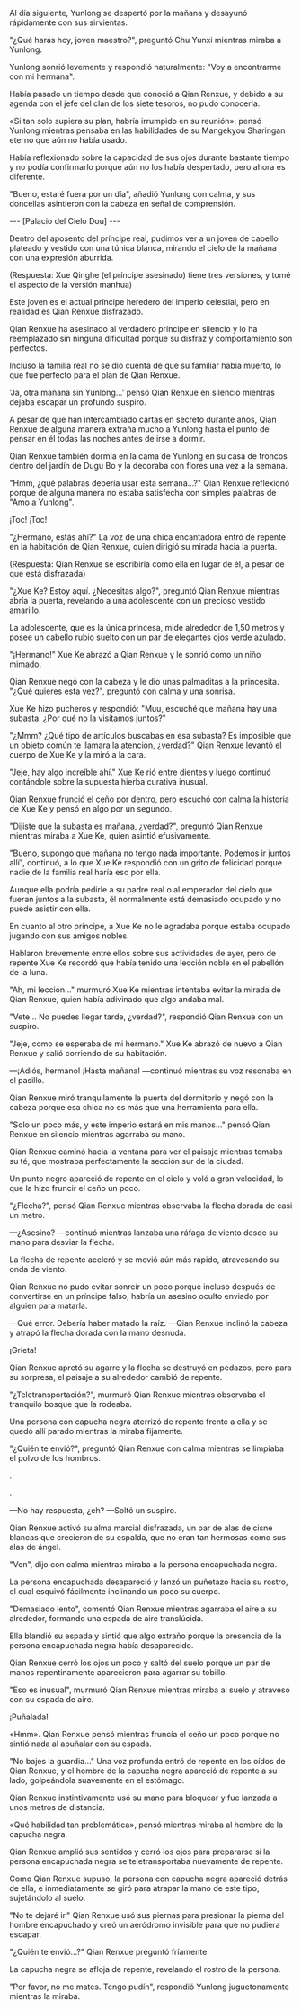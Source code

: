 
Al día siguiente, Yunlong se despertó por la mañana y desayunó rápidamente con sus sirvientas.

"¿Qué harás hoy, joven maestro?", preguntó Chu Yunxi mientras miraba a Yunlong.

Yunlong sonrió levemente y respondió naturalmente: "Voy a encontrarme con mi hermana".

Había pasado un tiempo desde que conoció a Qian Renxue, y debido a su agenda con el jefe del clan de los siete tesoros, no pudo conocerla.

«Si tan solo supiera su plan, habría irrumpido en su reunión», pensó Yunlong mientras pensaba en las habilidades de su Mangekyou Sharingan eterno que aún no había usado.

Había reflexionado sobre la capacidad de sus ojos durante bastante tiempo y no podía confirmarlo porque aún no los había despertado, pero ahora es diferente.

"Bueno, estaré fuera por un día", añadió Yunlong con calma, y ​​sus doncellas asintieron con la cabeza en señal de comprensión.

--- [Palacio del Cielo Dou] ---

Dentro del aposento del príncipe real, pudimos ver a un joven de cabello plateado y vestido con una túnica blanca, mirando el cielo de la mañana con una expresión aburrida.

(Respuesta: Xue Qinghe (el príncipe asesinado) tiene tres versiones, y tomé el aspecto de la versión manhua)

Este joven es el actual príncipe heredero del imperio celestial, pero en realidad es Qian Renxue disfrazado.

Qian Renxue ha asesinado al verdadero príncipe en silencio y lo ha reemplazado sin ninguna dificultad porque su disfraz y comportamiento son perfectos.

Incluso la familia real no se dio cuenta de que su familiar había muerto, lo que fue perfecto para el plan de Qian Renxue.

'Ja, otra mañana sin Yunlong...' pensó Qian Renxue en silencio mientras dejaba escapar un profundo suspiro.

A pesar de que han intercambiado cartas en secreto durante años, Qian Renxue de alguna manera extraña mucho a Yunlong hasta el punto de pensar en él todas las noches antes de irse a dormir.

Qian Renxue también dormía en la cama de Yunlong en su casa de troncos dentro del jardín de Dugu Bo y la decoraba con flores una vez a la semana.

"Hmm, ¿qué palabras debería usar esta semana...?" Qian Renxue reflexionó porque de alguna manera no estaba satisfecha con simples palabras de "Amo a Yunlong".

¡Toc! ¡Toc!

"¿Hermano, estás ahí?" La voz de una chica encantadora entró de repente en la habitación de Qian Renxue, quien dirigió su mirada hacia la puerta.

(Respuesta: Qian Renxue se escribiría como ella en lugar de él, a pesar de que está disfrazada)

"¿Xue Ke? Estoy aquí. ¿Necesitas algo?", preguntó Qian Renxue mientras abría la puerta, revelando a una adolescente con un precioso vestido amarillo.

La adolescente, que es la única princesa, mide alrededor de 1,50 metros y posee un cabello rubio suelto con un par de elegantes ojos verde azulado.

"¡Hermano!" Xue Ke abrazó a Qian Renxue y le sonrió como un niño mimado.

Qian Renxue negó con la cabeza y le dio unas palmaditas a la princesita. "¿Qué quieres esta vez?", preguntó con calma y una sonrisa.

Xue Ke hizo pucheros y respondió: "Muu, escuché que mañana hay una subasta. ¿Por qué no la visitamos juntos?"

"¿Mmm? ¿Qué tipo de artículos buscabas en esa subasta? Es imposible que un objeto común te llamara la atención, ¿verdad?" Qian Renxue levantó el cuerpo de Xue Ke y la miró a la cara.

"Jeje, hay algo increíble ahí." Xue Ke rió entre dientes y luego continuó contándole sobre la supuesta hierba curativa inusual.

Qian Renxue frunció el ceño por dentro, pero escuchó con calma la historia de Xue Ke y pensó en algo por un segundo.

"Dijiste que la subasta es mañana, ¿verdad?", preguntó Qian Renxue mientras miraba a Xue Ke, quien asintió efusivamente.

"Bueno, supongo que mañana no tengo nada importante. Podemos ir juntos allí", continuó, a lo que Xue Ke respondió con un grito de felicidad porque nadie de la familia real haría eso por ella.

Aunque ella podría pedirle a su padre real o al emperador del cielo que fueran juntos a la subasta, él normalmente está demasiado ocupado y no puede asistir con ella.

En cuanto al otro príncipe, a Xue Ke no le agradaba porque estaba ocupado jugando con sus amigos nobles.

Hablaron brevemente entre ellos sobre sus actividades de ayer, pero de repente Xue Ke recordó que había tenido una lección noble en el pabellón de la luna.

"Ah, mi lección..." murmuró Xue Ke mientras intentaba evitar la mirada de Qian Renxue, quien había adivinado que algo andaba mal.

"Vete... No puedes llegar tarde, ¿verdad?", respondió Qian Renxue con un suspiro.

"Jeje, como se esperaba de mi hermano." Xue Ke abrazó de nuevo a Qian Renxue y salió corriendo de su habitación.

—¡Adiós, hermano! ¡Hasta mañana! —continuó mientras su voz resonaba en el pasillo.

Qian Renxue miró tranquilamente la puerta del dormitorio y negó con la cabeza porque esa chica no es más que una herramienta para ella.

"Solo un poco más, y este imperio estará en mis manos..." pensó Qian Renxue en silencio mientras agarraba su mano.

Qian Renxue caminó hacia la ventana para ver el paisaje mientras tomaba su té, que mostraba perfectamente la sección sur de la ciudad.

Un punto negro apareció de repente en el cielo y voló a gran velocidad, lo que la hizo fruncir el ceño un poco.

"¿Flecha?", pensó Qian Renxue mientras observaba la flecha dorada de casi un metro.

—¿Asesino? —continuó mientras lanzaba una ráfaga de viento desde su mano para desviar la flecha.

La flecha de repente aceleró y se movió aún más rápido, atravesando su onda de viento.

Qian Renxue no pudo evitar sonreír un poco porque incluso después de convertirse en un príncipe falso, habría un asesino oculto enviado por alguien para matarla.

—Qué error. Debería haber matado la raíz. —Qian Renxue inclinó la cabeza y atrapó la flecha dorada con la mano desnuda.

¡Grieta!

Qian Renxue apretó su agarre y la flecha se destruyó en pedazos, pero para su sorpresa, el paisaje a su alrededor cambió de repente.

"¿Teletransportación?", murmuró Qian Renxue mientras observaba el tranquilo bosque que la rodeaba.

Una persona con capucha negra aterrizó de repente frente a ella y se quedó allí parado mientras la miraba fijamente.

"¿Quién te envió?", preguntó Qian Renxue con calma mientras se limpiaba el polvo de los hombros.

.

.

—No hay respuesta, ¿eh? —Soltó un suspiro.

Qian Renxue activó su alma marcial disfrazada, un par de alas de cisne blancas que crecieron de su espalda, que no eran tan hermosas como sus alas de ángel.

"Ven", dijo con calma mientras miraba a la persona encapuchada negra.

La persona encapuchada desapareció y lanzó un puñetazo hacia su rostro, el cual esquivó fácilmente inclinando un poco su cuerpo.

"Demasiado lento", comentó Qian Renxue mientras agarraba el aire a su alrededor, formando una espada de aire translúcida.

Ella blandió su espada y sintió que algo extraño porque la presencia de la persona encapuchada negra había desaparecido.

Qian Renxue cerró los ojos un poco y saltó del suelo porque un par de manos repentinamente aparecieron para agarrar su tobillo.

"Eso es inusual", murmuró Qian Renxue mientras miraba al suelo y atravesó con su espada de aire.

¡Puñalada!

«Hmm». Qian Renxue pensó mientras fruncía el ceño un poco porque no sintió nada al apuñalar con su espada.

"No bajes la guardia..." Una voz profunda entró de repente en los oídos de Qian Renxue, y el hombre de la capucha negra apareció de repente a su lado, golpeándola suavemente en el estómago.

Qian Renxue instintivamente usó su mano para bloquear y fue lanzada a unos metros de distancia.

«Qué habilidad tan problemática», pensó mientras miraba al hombre de la capucha negra.

Qian Renxue amplió sus sentidos y cerró los ojos para prepararse si la persona encapuchada negra se teletransportaba nuevamente de repente.

Como Qian Renxue supuso, la persona con capucha negra apareció detrás de ella, e inmediatamente se giró para atrapar la mano de este tipo, sujetándolo al suelo.

"No te dejaré ir." Qian Renxue usó sus piernas para presionar la pierna del hombre encapuchado y creó un aeródromo invisible para que no pudiera escapar.

"¿Quién te envió...?" Qian Renxue preguntó fríamente.

La capucha negra se afloja de repente, revelando el rostro de la persona.

"Por favor, no me mates. Tengo pudín", respondió Yunlong juguetonamente mientras la miraba.